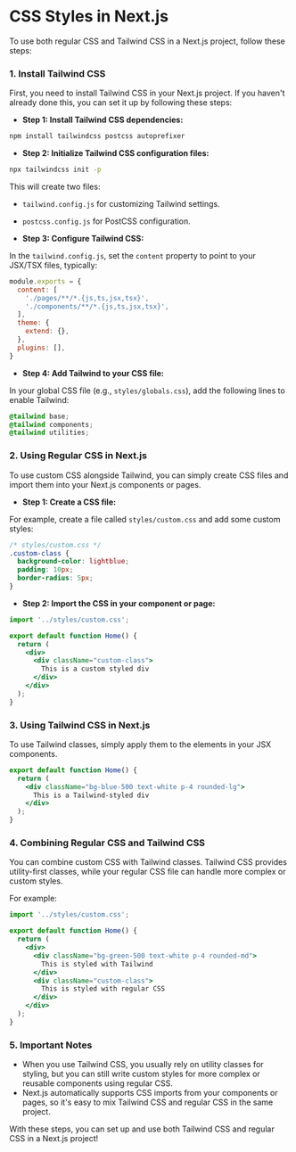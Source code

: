 # CSS Styles in Next.js
To use both regular CSS and Tailwind CSS in a Next.js project, follow these steps:

### 1. **Install Tailwind CSS**

First, you need to install Tailwind CSS in your Next.js project. If you haven't already done this, you can set it up by following these steps:

- **Step 1: Install Tailwind CSS dependencies:**

```bash
npm install tailwindcss postcss autoprefixer
```

- **Step 2: Initialize Tailwind CSS configuration files:**

```bash
npx tailwindcss init -p
```

This will create two files:
- `tailwind.config.js` for customizing Tailwind settings.
- `postcss.config.js` for PostCSS configuration.

- **Step 3: Configure Tailwind CSS:**

In the `tailwind.config.js`, set the `content` property to point to your JSX/TSX files, typically:

```javascript
module.exports = {
  content: [
    './pages/**/*.{js,ts,jsx,tsx}',
    './components/**/*.{js,ts,jsx,tsx}',
  ],
  theme: {
    extend: {},
  },
  plugins: [],
}
```

- **Step 4: Add Tailwind to your CSS file:**

In your global CSS file (e.g., `styles/globals.css`), add the following lines to enable Tailwind:

```css
@tailwind base;
@tailwind components;
@tailwind utilities;
```

### 2. **Using Regular CSS in Next.js**

To use custom CSS alongside Tailwind, you can simply create CSS files and import them into your Next.js components or pages.

- **Step 1: Create a CSS file:**

For example, create a file called `styles/custom.css` and add some custom styles:

```css
/* styles/custom.css */
.custom-class {
  background-color: lightblue;
  padding: 10px;
  border-radius: 5px;
}
```

- **Step 2: Import the CSS in your component or page:**

```jsx
import '../styles/custom.css';

export default function Home() {
  return (
    <div>
      <div className="custom-class">
        This is a custom styled div
      </div>
    </div>
  );
}
```

### 3. **Using Tailwind CSS in Next.js**

To use Tailwind classes, simply apply them to the elements in your JSX components.

```jsx
export default function Home() {
  return (
    <div className="bg-blue-500 text-white p-4 rounded-lg">
      This is a Tailwind-styled div
    </div>
  );
}
```

### 4. **Combining Regular CSS and Tailwind CSS**

You can combine custom CSS with Tailwind classes. Tailwind CSS provides utility-first classes, while your regular CSS file can handle more complex or custom styles.

For example:

```jsx
import '../styles/custom.css';

export default function Home() {
  return (
    <div>
      <div className="bg-green-500 text-white p-4 rounded-md">
        This is styled with Tailwind
      </div>
      <div className="custom-class">
        This is styled with regular CSS
      </div>
    </div>
  );
}
```

### 5. **Important Notes**

- When you use Tailwind CSS, you usually rely on utility classes for styling, but you can still write custom styles for more complex or reusable components using regular CSS.
- Next.js automatically supports CSS imports from your components or pages, so it's easy to mix Tailwind CSS and regular CSS in the same project.

With these steps, you can set up and use both Tailwind CSS and regular CSS in a Next.js project!